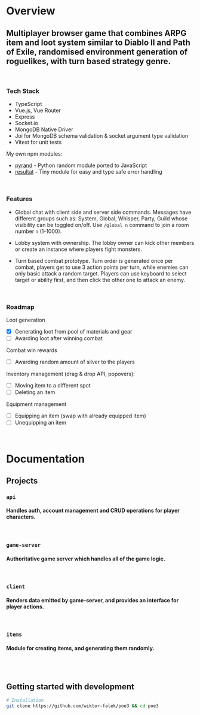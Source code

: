 # Overview

## Multiplayer browser game that combines ARPG item and loot system similar to Diablo II and Path of Exile, randomised environment generation of roguelikes, with turn based strategy genre.

<br>

### Tech Stack

- TypeScript
- Vue.js, Vue Router
- Express
- Socket.io
- MongoDB Native Driver
- Joi for MongoDB schema validation & socket argument type validation
- Vitest for unit tests

My own npm modules:

- [pyrand](https://github.com/wiktor-falek/pyrand) - Python random module ported to JavaScript
- [resultat](https://github.com/wiktor-falek/resultat) - Tiny module for easy and type safe error handling

<br>

### Features

- Global chat with client side and server side commands. Messages have different groups such as: System, Global, Whisper, Party, Guild whose visibility can be toggled on/off. Use `/global n` command to join a room number `n` (1-1000).

- Lobby system with ownership.
  The lobby owner can kick other members or create an instance where players fight monsters.

- Turn based combat prototype. Turn order is generated once per combat,
  players get to use 3 action points per turn, while enemies can only basic attack a random target.
  Players can use keyboard to select target or ability first, and then click the other one to attack an enemy.

<br>

### Roadmap

Loot generation

- [x] Generating loot from pool of materials and gear
- [ ] Awarding loot after winning combat

Combat win rewards

- [ ] Awarding random amount of silver to the players

Inventory management (drag & drop API, popovers):

- [ ] Moving item to a different spot
- [ ] Deleting an item

Equipment management

- [ ] Equipping an item (swap with already equipped item)
- [ ] Unequipping an item

<br>

# Documentation

## Projects

### **`api`**

#### Handles auth, account management and CRUD operations for player characters.

<br>

### **`game-server`**

#### Authoritative game server which handles all of the game logic.

<br>

### **`client`**

#### Renders data emitted by game-server, and provides an interface for player actions.

<br>

### **`items`**

#### Module for creating items, and generating them randomly.

<br>

<br>

## Getting started with development

```bash
# Installation
git clone https://github.com/wiktor-falek/poe3 && cd poe3
```
